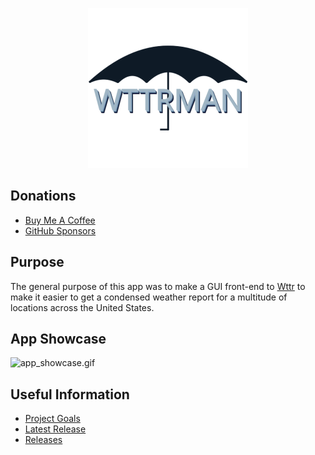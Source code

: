 <p align="center"> <img src="Wttrman/src/Wttrman/resources/images/wttrman-256.png" /> </p>

## Donations

- [Buy Me A Coffee](https://www.buymeacoffee.com/KingKairos)
- [GitHub Sponsors](https://github.com/sponsors/melvinquick)

## Purpose

The general purpose of this app was to make a GUI front-end to [Wttr](https://wttr.in) to make it easier to get a condensed weather report for a multitude of locations across the United States.

## App Showcase

![app_showcase.gif](Wttrman/src/Wttrman/resources/gifs/app_showcase.gif)

## Useful Information

- [Project Goals](https://codeberg.org/melvinquick/wttrman/projects/13315)
- [Latest Release](https://codeberg.org/melvinquick/wttrman/releases/latest)
- [Releases](https://codeberg.org/melvinquick/wttrman/releases)
